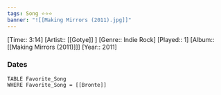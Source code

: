 ```yaml
---
tags: Song ⭐⭐⭐ 
banner: "![[Making Mirrors (2011).jpg]]"
---
```

[Time:: 3:14]
[Artist:: [[Gotye]] ]
[Genre:: Indie Rock]
[Played:: 1]
[Album:: [[Making Mirrors (2011)]]]
[Year:: 2011]
### Dates
````dataview
TABLE Favorite_Song
WHERE Favorite_Song = [[Bronte]]
````